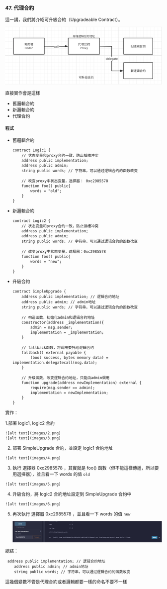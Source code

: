 ### 47. 代理合約

這一講，我們將介紹可升級合約（Upgradeable Contract）。

![alt text](images/1.png)

直接實作會是這樣
  - 舊邏輯合約
  - 新邏輯合約
  - 代理合約

#### 程式

  - 舊邏輯合約
    ```solidity
    contract Logic1 {
        // 状态变量和proxy合约一致，防止插槽冲突
        address public implementation; 
        address public admin; 
        string public words; // 字符串，可以通过逻辑合约的函数改变

        // 改变proxy中状态变量，选择器： 0xc2985578
        function foo() public{
            words = "old";
        }
    }
    ```
  - 新邏輯合約
    ```solidity
    contract Logic2 {
        // 状态变量和proxy合约一致，防止插槽冲突
        address public implementation; 
        address public admin; 
        string public words; // 字符串，可以通过逻辑合约的函数改变

        // 改变proxy中状态变量，选择器：0xc2985578
        function foo() public{
            words = "new";
        }
    }
    ```
  - 升級合約
    ```
    contract SimpleUpgrade {
        address public implementation; // 逻辑合约地址
        address public admin; // admin地址
        string public words; // 字符串，可以通过逻辑合约的函数改变

        // 构造函数，初始化admin和逻辑合约地址
        constructor(address _implementation){
            admin = msg.sender;
            implementation = _implementation;
        }

        // fallback函数，将调用委托给逻辑合约
        fallback() external payable {
            (bool success, bytes memory data) = implementation.delegatecall(msg.data);
        }

        // 升级函数，改变逻辑合约地址，只能由admin调用
        function upgrade(address newImplementation) external {
            require(msg.sender == admin);
            implementation = newImplementation;
        }
    }
      ```
實作：

  1.部署 logic1, logic2 合約

    ![alt text](images/2.png)
    ![alt text](images/3.png)

  2. 部署 SimpleUpgrade 合約，並設定 logic1 合約地址

    ![alt text](images/4.png)

  3. 執行 選擇器 0xc2985578 ，其實就是 foo() 函數（但不能這樣傳遞，所以要用選擇器），並且看一下 words 的值 `old`

    ![alt text](images/5.png)

  4. 升級合約，將 logic2 合約地址設定到 SimpleUpgrade 合約中

    ![alt text](images/6.png)

  5. 再次執行 選擇器 0xc2985578 ，並且看一下 words 的值 `new`

      ![alt text](images/7.png)

總結：
```
 address public implementation; // 逻辑合约地址
    address public admin; // admin地址
    string public words; // 字符串，可以通过逻辑合约的函数改变
```

這幾個變數不管是代理合約或者邏輯都要一樣的命名不要不一樣
